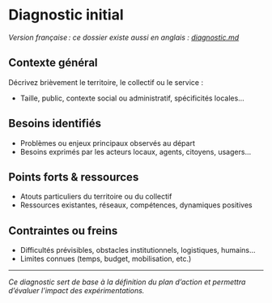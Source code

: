 # Diagnostic initial

_Version française : ce dossier existe aussi en anglais : [diagnostic.md](./diagnostic.md)_

## Contexte général

Décrivez brièvement le territoire, le collectif ou le service :
- Taille, public, contexte social ou administratif, spécificités locales…

## Besoins identifiés

- Problèmes ou enjeux principaux observés au départ
- Besoins exprimés par les acteurs locaux, agents, citoyens, usagers…

## Points forts & ressources

- Atouts particuliers du territoire ou du collectif
- Ressources existantes, réseaux, compétences, dynamiques positives

## Contraintes ou freins

- Difficultés prévisibles, obstacles institutionnels, logistiques, humains…
- Limites connues (temps, budget, mobilisation, etc.)

---

*Ce diagnostic sert de base à la définition du plan d’action et permettra d’évaluer l’impact des expérimentations.*
